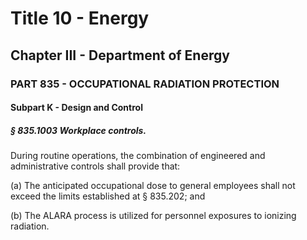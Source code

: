 
# Title 10 - Energy
## Chapter III - Department of Energy
### PART 835 - OCCUPATIONAL RADIATION PROTECTION
#### Subpart K - Design and Control
##### § 835.1003 Workplace controls.

During routine operations, the combination of engineered and administrative controls shall provide that:

(a) The anticipated occupational dose to general employees shall not exceed the limits established at § 835.202; and

(b) The ALARA process is utilized for personnel exposures to ionizing radiation.
